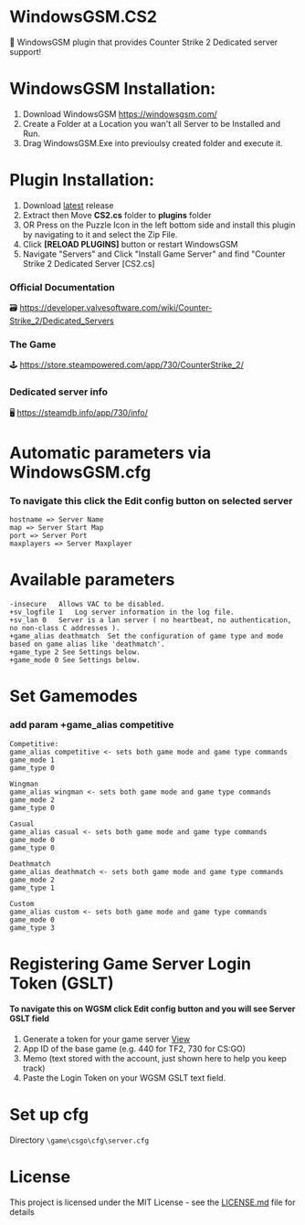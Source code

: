 # WindowsGSM.CS2
🧩 WindowsGSM plugin that provides Counter Strike 2 Dedicated server support!


# WindowsGSM Installation: 
1. Download  WindowsGSM https://windowsgsm.com/ 
2. Create a Folder at a Location you wan't all Server to be Installed and Run.
4. Drag WindowsGSM.Exe into previoulsy created folder and execute it.

# Plugin Installation:
1. Download [latest](https://github.com/ohmcodes/WindowsGSM.CS2/releases/latest) release
2. Extract then Move **CS2.cs** folder to **plugins** folder
3. OR Press on the Puzzle Icon in the left bottom side and install this plugin by navigating to it and select the Zip File.
4. Click **[RELOAD PLUGINS]** button or restart WindowsGSM
5. Navigate "Servers" and Click "Install Game Server" and find "Counter Strike 2 Dedicated Server [CS2.cs]

### Official Documentation
🗃️ https://developer.valvesoftware.com/wiki/Counter-Strike_2/Dedicated_Servers

### The Game
🕹️ https://store.steampowered.com/app/730/CounterStrike_2/

### Dedicated server info
🖥️ https://steamdb.info/app/730/info/

# Automatic parameters via WindowsGSM.cfg
### To navigate this click the Edit config button on selected server
```
hostname => Server Name
map => Server Start Map
port => Server Port
maxplayers => Server Maxplayer
```

# Available parameters
```
-insecure	Allows VAC to be disabled.
+sv_logfile 1	Log server information in the log file.
+sv_lan 0	Server is a lan server ( no heartbeat, no authentication, no non-class C addresses ).
+game_alias deathmatch	Set the configuration of game type and mode based on game alias like 'deathmatch'.
+game_type 2 See Settings below.
+game_mode 0 See Settings below.
```

# Set Gamemodes
### add param +game_alias competitive
```
Competitive:
game_alias competitive <- sets both game mode and game type commands
game_mode 1
game_type 0

Wingman
game_alias wingman <- sets both game mode and game type commands
game_mode 2
game_type 0

Casual
game_alias casual <- sets both game mode and game type commands
game_mode 0
game_type 0

Deathmatch
game_alias deathmatch <- sets both game mode and game type commands
game_mode 2
game_type 1

Custom
game_alias custom <- sets both game mode and game type commands
game_mode 0
game_type 3
```

# Registering Game Server Login Token (GSLT)
#### To navigate this on WGSM click Edit config button and you will see Server GSLT field

1. Generate a token for your game server [View](http://steamcommunity.com/dev/managegameservers) 
2. App ID of the base game (e.g. 440 for TF2, 730 for CS:GO)
3. Memo (text stored with the account, just shown here to help you keep track)
4. Paste the Login Token on your WGSM GSLT text field.


# Set up cfg
Directory ``` \game\csgo\cfg\server.cfg ```

# License
This project is licensed under the MIT License - see the <a href="https://github.com/ohmcodes/WindowsGSM.CS2/blob/main/LICENSE">LICENSE.md</a> file for details